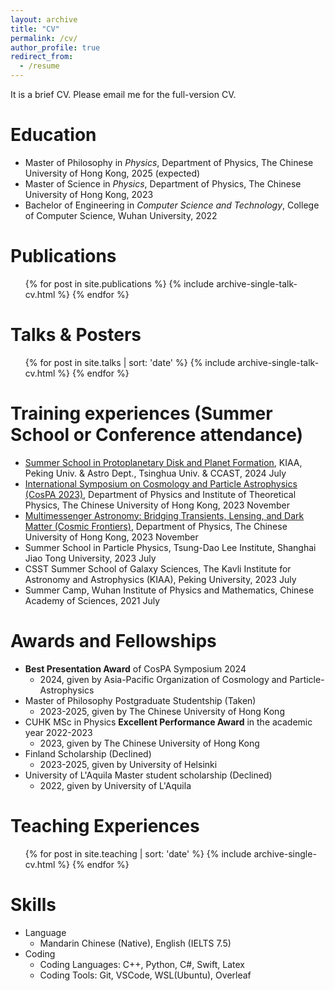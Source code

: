 ```yaml
---
layout: archive
title: "CV"
permalink: /cv/
author_profile: true
redirect_from:
  - /resume
---
```


It is a brief CV. Please email me for the full-version CV.

Education
======
* Master of Philosophy in *Physics*, Department of Physics, The Chinese University of Hong Kong, 2025 (expected)
* Master of Science in *Physics*, Department of Physics, The Chinese University of Hong Kong, 2023
* Bachelor of Engineering in *Computer Science and Technology*, College of Computer Science, Wuhan University, 2022

Publications
======
  <ul>{% for post in site.publications %}
    {% include archive-single-talk-cv.html %}
  {% endfor %}</ul>

Talks & Posters
======
  <ul>{% for post in site.talks | sort: 'date' %}
    {% include archive-single-talk-cv.html %}
  {% endfor %}</ul>

Training experiences (Summer School or Conference attendance)
======
* [Summer School in Protoplanetary Disk and Planet Formation](https://indico.ihep.ac.cn/event/22148/), KIAA, Peking Univ. & Astro Dept., Tsinghua Univ. & CCAST, 2024 July
* [International Symposium on Cosmology and Particle Astrophysics (CosPA 2023)](https://www.phy.cuhk.edu.hk/CosPA2023/index.php), Department of Physics and Institute of Theoretical Physics, The Chinese University of Hong Kong, 2023 November
* [Multimessenger Astronomy: Bridging Transients, Lensing, and Dark Matter (Cosmic Frontiers)](https://www.phy.cuhk.edu.hk/events/multimessenger-astronomy2023/), Department of Physics, The Chinese University of Hong Kong, 2023 November
* Summer School in Particle Physics, Tsung-Dao Lee Institute, Shanghai Jiao Tong University, 2023 July
* CSST Summer School of Galaxy Sciences, The Kavli Institute for Astronomy and Astrophysics (KIAA), Peking University, 2023 July
* Summer Camp, Wuhan Institute of Physics and Mathematics, Chinese Academy of Sciences, 2021 July

Awards and Fellowships
======
* **Best Presentation Award** of CosPA Symposium 2024
  * 2024, given by Asia-Pacific Organization of Cosmology and Particle-Astrophysics
* Master of Philosophy Postgraduate Studentship (Taken)
  * 2023-2025, given by The Chinese University of Hong Kong
* CUHK MSc in Physics **Excellent Performance Award** in the academic year 2022-2023
  * 2023, given by The Chinese University of Hong Kong
* Finland Scholarship (Declined)
  * 2023-2025, given by University of Helsinki
* University of L'Aquila Master student scholarship (Declined)
  * 2022, given by University of L'Aquila

Teaching Experiences
======
  <ul>{% for post in site.teaching | sort: 'date' %}
    {% include archive-single-cv.html %}
  {% endfor %}</ul>

Skills
======
* Language
  * Mandarin Chinese (Native), English (IELTS 7.5)
* Coding
  * Coding Languages: C++, Python, C#, Swift, Latex
  * Coding Tools: Git, VSCode, WSL(Ubuntu), Overleaf